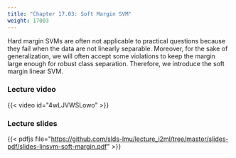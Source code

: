 ```yaml
---
title: "Chapter 17.03: Soft Margin SVM"
weight: 17003
---
```

Hard margin SVMs are often not applicable to practical questions because they fail when the data are not linearly separable. Moreover, for the sake of generalization, we will often accept some violations to keep the margin large enough for robust class separation. Therefore, we introduce the soft margin linear SVM.

<!--more-->

### Lecture video

{{< video id="4wLJVWSLowo" >}}

### Lecture slides

{{< pdfjs file="https://github.com/slds-lmu/lecture_i2ml/tree/master/slides-pdf/slides-linsvm-soft-margin.pdf" >}}
